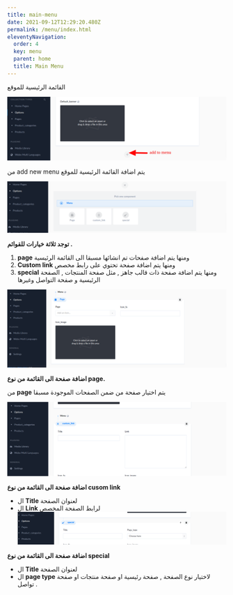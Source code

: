 ```yaml
---
title: main-menu
date: 2021-09-12T12:29:20.480Z
permalink: /menu/index.html
eleventyNavigation:
  order: 4
  key: menu
  parent: home
  title: Main Menu
---
```

القائمة الرئيسية للموقع

![](/content/images/main-menu-1.png)

من add new menu يتم اضافة القائمة الرئيسية للموقع

![](/content/images/main-menu-2.png)

**توجد ثلاثة خيارات للقوائم .** 

1. **page** ومنها يتم اضافة صفحات تم انشائها مسبقا الى القائمة الرئيسية
2. **Custom link** ومنها يتم اضافة صفحة تحتوي على رابط مخصص
3. **special** ومنها يتم اضافة صفحة ذات قالب جاهز , مثل صفحة المنتجات , الصفحة الرئيسية و صفحة التواصل وغيرها

![](/content/images/main-menu-page.png)

**اضافة صفحة الى القائمة من نوع page.**

من **page** يتم اختيار صفحة من ضمن الصفحات الموجودة مسبقا 

![](/content/images/main-menu-customLink.png)

**اضافة صفحة الى القائمة من نوع cusom link**

- ال **Title** لعنوان الصفحة 
- ال **Link** لرابط الصفحة المخصص
![](/content/images/main-menu-special.png)


**اضافة صفحة الى القائمة من نوع special**

- ال **Title** لعنوان الصفحة 
- ال **page type** لاختيار نوع الصفحة , صفحة رئيسية او صفحة منتجات او صفحة تواصل .